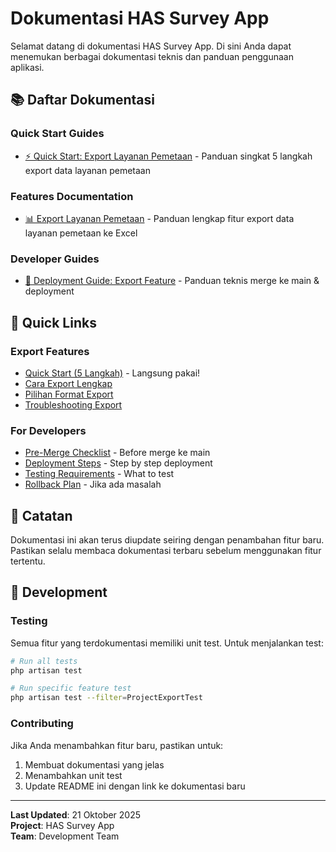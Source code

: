# Dokumentasi HAS Survey App

Selamat datang di dokumentasi HAS Survey App. Di sini Anda dapat menemukan berbagai dokumentasi teknis dan panduan penggunaan aplikasi.

## 📚 Daftar Dokumentasi

### Quick Start Guides

-   [⚡ Quick Start: Export Layanan Pemetaan](QUICK_START_EXPORT.md) - Panduan singkat 5 langkah export data layanan pemetaan

### Features Documentation

-   [📊 Export Layanan Pemetaan](EXPORT_LAYANAN_PEMETAAN.md) - Panduan lengkap fitur export data layanan pemetaan ke Excel

### Developer Guides

-   [🚀 Deployment Guide: Export Feature](DEPLOYMENT_EXPORT_FEATURE.md) - Panduan teknis merge ke main & deployment

## 🚀 Quick Links

### Export Features

-   [Quick Start (5 Langkah)](QUICK_START_EXPORT.md) - Langsung pakai!
-   [Cara Export Lengkap](EXPORT_LAYANAN_PEMETAAN.md#cara-penggunaan)
-   [Pilihan Format Export](EXPORT_LAYANAN_PEMETAAN.md#pilihan-format-export)
-   [Troubleshooting Export](EXPORT_LAYANAN_PEMETAAN.md#troubleshooting)

### For Developers

-   [Pre-Merge Checklist](DEPLOYMENT_EXPORT_FEATURE.md#pre-merge-checklist) - Before merge ke main
-   [Deployment Steps](DEPLOYMENT_EXPORT_FEATURE.md#deployment-steps) - Step by step deployment
-   [Testing Requirements](DEPLOYMENT_EXPORT_FEATURE.md#testing-requirements) - What to test
-   [Rollback Plan](DEPLOYMENT_EXPORT_FEATURE.md#rollback-plan) - Jika ada masalah

## 📝 Catatan

Dokumentasi ini akan terus diupdate seiring dengan penambahan fitur baru. Pastikan selalu membaca dokumentasi terbaru sebelum menggunakan fitur tertentu.

## 🔧 Development

### Testing

Semua fitur yang terdokumentasi memiliki unit test. Untuk menjalankan test:

```bash
# Run all tests
php artisan test

# Run specific feature test
php artisan test --filter=ProjectExportTest
```

### Contributing

Jika Anda menambahkan fitur baru, pastikan untuk:

1. Membuat dokumentasi yang jelas
2. Menambahkan unit test
3. Update README ini dengan link ke dokumentasi baru

---

**Last Updated**: 21 Oktober 2025  
**Project**: HAS Survey App  
**Team**: Development Team
